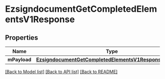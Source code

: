 # EzsigndocumentGetCompletedElementsV1Response

## Properties
Name | Type | Description | Notes
------------ | ------------- | ------------- | -------------
**mPayload** | [**EzsigndocumentGetCompletedElementsV1ResponseMPayload**](EzsigndocumentGetCompletedElementsV1ResponseMPayload.md) |  | 

[[Back to Model list]](../README.md#documentation-for-models) [[Back to API list]](../README.md#documentation-for-api-endpoints) [[Back to README]](../README.md)


